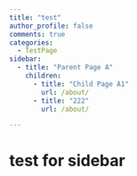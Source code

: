 ```yaml
---
title: "test"
author_profile: false
comments: true
categories:
  - TestPage
sidebar:
  - title: "Parent Page A"
    children:
      - title: "Child Page A1"
        url: /about/
      - title: "222"
        url: /about/

---
```


# test for sidebar

